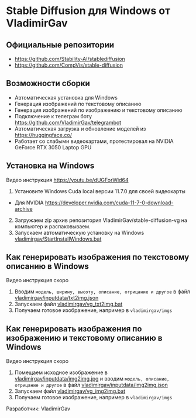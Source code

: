 # Stable Diffusion для Windows от VladimirGav

## Официальные репозитории
- https://github.com/Stability-AI/stablediffusion
- https://github.com/CompVis/stable-diffusion

## Возможности сборки
- Автоматическая установка для Windows
- Генерация изображений по текстовому описанию
- Генерация изображений по изображению и текстовому описанию
- Подключение к телеграм боту https://github.com/VladimirGav/telegrambot
- Автоматическая загрузка и обновление моделей из https://huggingface.co/
- Работает со слабыми видеокартами, протестировал на NVIDIA GeForce RTX 3050 Laptop GPU

## Установка на Windows
Видео инструкция https://youtu.be/dUGForWid64
1. Установите Windows Cuda local версии 11.7.0 для своей видеокарты
- Для NVIDIA https://developer.nvidia.com/cuda-11-7-0-download-archive
2. Загружаем zip архив репозитория VladimirGav/stable-diffusion-vg на компьютер и распаковываем.
3. Запускаем автоматическую установку на Windows [vladimirgav/StartInstallWindows.bat](vladimirgav/StartInstallWindows.bat)

## Как генерировать изображения по текстовому описанию в Windows
Видео инструкция скоро
1. Вводим `модель, ширину, высоту, описание, отрицание и другое` в файл [vladimirgav/inputdata/txt2img.json](vladimirgav/inputdata/txt2img.json)
2. Запускаем файл [vladimirgav/vg_txt2img.bat](vladimirgav/vg_txt2img.bat)
3. Получаем готовое изображение, например в `vladimirgav/imgs`

## Как генерировать изображения по изображению и текстовому описанию в Windows
Видео инструкция скоро
1. Помещаем исходное изображение в [vladimirgav/inputdata/img2img.jpg](vladimirgav/inputdata/img2img.jpg) и вводим `модель, описание, отрицание и другое` в файл [vladimirgav/inputdata/img2img.json](vladimirgav/inputdata/img2img.json)
2. Запускаем файл [vladimirgav/vg_img2img.bat](vladimirgav/vg_img2img.bat)
3. Получаем готовое изображение, например в `vladimirgav/imgs`

Разработчик: VladimirGav